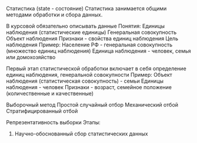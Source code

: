 Статистика (state - состояние)
Статистика занимается общими методами обработки и сбора данных.

В курсовой обязательно описывать данные
Понятия:
Единицы наблюдения (статистические единицы)
Генеральная совокупность
Объект наблюдения
Признаки - свойства единиц наблюдения
Цель наблюдения
Пример:
Население РФ - генеральная совокупность (множество единиц наблюдения)
Единица наблюдения - человек, семья или домохозяйство

Первый этап статистической обработки включает в себя определение единиц наблюдения, генеральной совокупности
Пример:
Объект наблюдения (статистическая совокупность) - семьи
Единицы наблюдения - человек
Признаки - возраст, семейное положение (количественные и качественные)

Выборочный метод
Простой случайный отбор
Механический отбой
Стратифицированный отбой 

Репрезентативность выборки
Этапы:
1. Научно-обоснованный сбор статистических данных